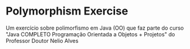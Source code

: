 # Polymorphism Exercise
 Um exercício sobre polimorfismo em Java (OO) que faz parte do curso "Java COMPLETO Programação Orientada a Objetos + Projetos" do Professor Doutor Nelio Alves
 
